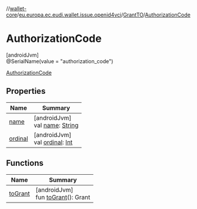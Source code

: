 //[wallet-core](../../../../index.md)/[eu.europa.ec.eudi.wallet.issue.openid4vci](../../index.md)/[GrantTO](../index.md)/[AuthorizationCode](index.md)

# AuthorizationCode

[androidJvm]\
@SerialName(value = &quot;authorization_code&quot;)

[AuthorizationCode](index.md)

## Properties

| Name | Summary |
|---|---|
| [name](../../../eu.europa.ec.eudi.wallet.transfer.openId4vp/-encryption-method/-x-c20-p/index.md#-372974862%2FProperties%2F1615067946) | [androidJvm]<br>val [name](../../../eu.europa.ec.eudi.wallet.transfer.openId4vp/-encryption-method/-x-c20-p/index.md#-372974862%2FProperties%2F1615067946): [String](https://kotlinlang.org/api/latest/jvm/stdlib/kotlin-stdlib/kotlin/-string/index.html) |
| [ordinal](../../../eu.europa.ec.eudi.wallet.transfer.openId4vp/-encryption-method/-x-c20-p/index.md#-739389684%2FProperties%2F1615067946) | [androidJvm]<br>val [ordinal](../../../eu.europa.ec.eudi.wallet.transfer.openId4vp/-encryption-method/-x-c20-p/index.md#-739389684%2FProperties%2F1615067946): [Int](https://kotlinlang.org/api/latest/jvm/stdlib/kotlin-stdlib/kotlin/-int/index.html) |

## Functions

| Name | Summary |
|---|---|
| [toGrant](../to-grant.md) | [androidJvm]<br>fun [toGrant](../to-grant.md)(): Grant |

